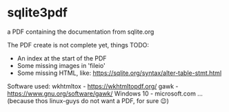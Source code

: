 # sqlite3pdf
a PDF containing the documentation from sqlite.org

The PDF create is not complete yet, things TODO:
- An index at the start of the PDF
- Some missing images in 'fileio'
- Some missing HTML, like: https://sqlite.org/syntax/alter-table-stmt.html

Software used:
wkhtmltox  - https://wkhtmltopdf.org/
gawk       - https://www.gnu.org/software/gawk/
Windows 10 - microsoft.com ... (because thos linux-guys do not want a PDF, for sure 😉)
